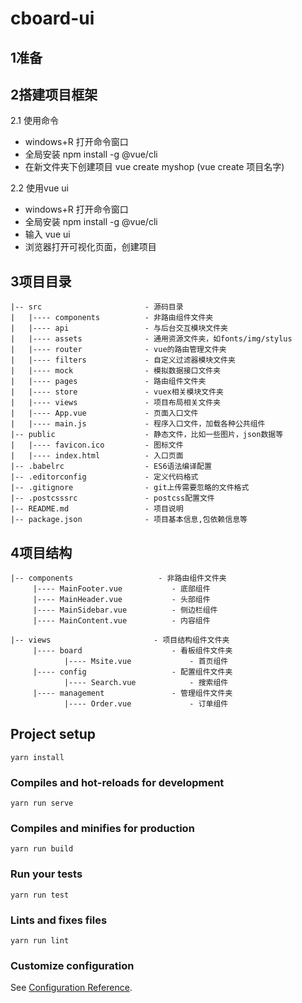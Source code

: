 # cboard-ui

## 1准备

## 2搭建项目框架
2.1 使用命令
  - windows+R 打开命令窗口
  - 全局安装 npm install -g @vue/cli
  - 在新文件夹下创建项目 vue create myshop (vue create 项目名字)
   
2.2 使用vue ui
  - windows+R 打开命令窗口
  - 全局安装 npm install -g @vue/cli
  - 输入 vue ui
  - 浏览器打开可视化页面，创建项目

## 3项目目录
```
|-- src                       - 源码目录
|   |---- components          - 非路由组件文件夹
|   |---- api                 - 与后台交互模块文件夹
|   |---- assets              - 通用资源文件夹，如fonts/img/stylus
|   |---- router              - vue的路由管理文件夹
|   |---- filters             - 自定义过滤器模块文件夹
|   |---- mock                - 模拟数据接口文件夹
|   |---- pages               - 路由组件文件夹
|   |---- store               - vuex相关模块文件夹
|   |---- views               - 项目布局相关文件夹
|   |---- App.vue             - 页面入口文件
|   |---- main.js             - 程序入口文件，加载各种公共组件
|-- public                    - 静态文件，比如一些图片，json数据等
|   |---- favicon.ico         - 图标文件
|   |---- index.html          - 入口页面
|-- .babelrc                  - ES6语法编译配置
|-- .editorconfig             - 定义代码格式
|-- .gitignore                - git上传需要忽略的文件格式
|-- .postcsssrc               - postcss配置文件
|-- README.md                 - 项目说明
|-- package.json              - 项目基本信息,包依赖信息等
```
## 4项目结构
```
|-- components                   - 非路由组件文件夹
     |---- MainFooter.vue           - 底部组件
     |---- MainHeader.vue           - 头部组件
     |---- MainSidebar.vue          - 侧边栏组件
     |---- MainContent.vue          - 内容组件
     
|-- views                       - 项目结构组件文件夹
     |---- board                    - 看板组件文件夹
            |---- Msite.vue             - 首页组件
     |---- config                   - 配置组件文件夹
            |---- Search.vue            - 搜索组件
     |---- management               - 管理组件文件夹
            |---- Order.vue             - 订单组件
```

## Project setup
```
yarn install
```

### Compiles and hot-reloads for development
```
yarn run serve
```

### Compiles and minifies for production
```
yarn run build
```

### Run your tests
```
yarn run test
```

### Lints and fixes files
```
yarn run lint
```

### Customize configuration
See [Configuration Reference](https://cli.vuejs.org/config/).
